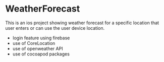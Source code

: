 # WeatherForecast

This is an ios project showing weather forecast for a specific location that user enters or can use the user device location.

- login feature using firebase
- use of CoreLocation
- use of openweather API
- use of cocoapod packages

